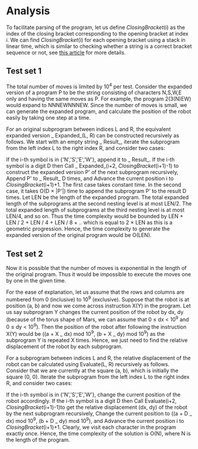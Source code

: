 # Analysis

To facilitate parsing of the program, let us define _ClosingBracket_(i) as the index of the closing bracket corresponding to the opening bracket at index i. We can find _ClosingBracket_(i) for each opening bracket using a stack in linear time, which is similar to checking whether a string is a correct bracket sequence or not, see [this article](https://www.geeksforgeeks.org/check-for-balanced-parentheses-in-an-expression/) for more details.

## Test set 1

The total number of moves is limited by 10<sup>4</sup> per test. Consider the expanded version of a program P to be the string consisting of characters N,S,W,E only and having the same moves as P. For example, the program 2(3(N)EW) would expand to NNNEWNNNEW. Since the number of moves is small, we can generate the expanded program, and calculate the position of the robot easily by taking one step at a time.

For an original subprogram between indices L and R, the equivalent expanded version _ Expanded_(L, R) can be constructed recursively as follows. We start with an empty string _ Result_, iterate the subprogram from the left index L to the right index R, and consider two cases:

If the i-th symbol is in {'N','S','E','W'}, append it to _ Result_.
If the i-th symbol is a digit D then
Call _ Expanded_(i+2, _ClosingBracket_(i+1)-1) to construct the expanded version P' of the next subprogram recursively,
Append P' to _ Result_ D times, and
Advance the current position i to _ClosingBracket_(i+1)+1.
The first case takes constant time. In the second case, it takes O(D × |P'|) time to append the subprogram P' to the result D times. Let LEN be the length of the expanded program. The total expanded length of the subprograms at the second nesting level is at most LEN/2. The total expanded length of subprograms at the third nesting level is at most LEN/4, and so on. Thus the time complexity would be bounded by LEN + LEN / 2 + LEN / 4 + LEN / 8 + .. which is equal to 2 × LEN as this is a geometric progression. Hence, the time complexity to generate the expanded version of the original program would be O(LEN).

## Test set 2

Now it is possible that the number of moves is exponential in the length of the original program. Thus it would be impossible to execute the moves one by one in the given time.

For the ease of explanation, let us assume that the rows and columns are numbered from 0 (inclusive) to 10<sup>9</sup> (exclusive). Suppose that the robot is at position (a, b) and now we come across instruction X(Y) in the program. Let us say subprogram Y changes the current position of the robot by dx, dy (because of the torus shape of Mars, we can assume that 0 ≤ dx < 10<sup>9</sup> and 0 ≤ dy < 10<sup>9</sup>). Then the position of the robot after following the instruction X(Y) would be ((a + X _ dx) mod 10<sup>9</sup>, (b + X _ dy) mod 10<sup>9</sup>) as the subprogram Y is repeated X times. Hence, we just need to find the relative displacement of the robot by each subprogram.

For a subprogram between indices L and R, the relative displacement of the robot can be calculated using Evaluate(L, R) recursively as follows. Consider that we are currently at the square (a, b), which is initially the square (0, 0). Iterate the subprogram from the left index L to the right index R, and consider two cases:

If the i-th symbol is in {'N','S','E','W'}, change the current position of the robot accordingly.
If the i-th symbol is a digit D then
Call Evaluate(i+2, _ClosingBracket_(i+1)-1)to get the relative displacement (dx, dy) of the robot by the next subprogram recursively,
Change the current position to ((a + D _ dx) mod 10<sup>9</sup>, (b + D _ dy) mod 10<sup>9</sup>), and
Advance the current position i to _ClosingBracket_(i+1)+1.
Clearly, we visit each character in the program exactly once. Hence, the time complexity of the solution is O(N), where N is the length of the program.
